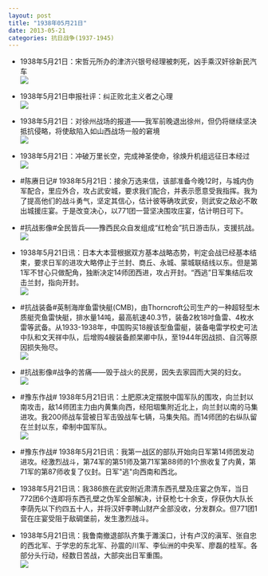 ```yaml
---
layout: post
title: "1938年05月21日"
date: 2013-05-21
categories: 抗日战争(1937-1945)
---
```


<meta name="referrer" content="no-referrer" />

- 1938年5月21日：宋哲元所办的津济兴银号经理被刺死，凶手乘汉奸徐新民汽车 <br/><img src="https://ww1.sinaimg.cn/large/aca367d8jw1e4wc7qefktj209v0lhq4c.jpg" />

- 1938年5月21日申报社评：纠正败北主义者之心理 <br/><img src="https://ww1.sinaimg.cn/large/aca367d8jw1e4wahhrv6oj20c10thdjh.jpg" />

- 1938年5月21日：对徐州战场的报道——我军前晚退出徐州，但仍将继续坚决抵抗侵略，将使敌陷入如山西战场一般的窘境 <br/><img src="https://ww1.sinaimg.cn/large/aca367d8jw1e4w8qemqxpj20c10qrwh3.jpg" />

- 1938年5月21日：冲破万里长空，完成神圣使命，徐焕升机组远征日本经过 <br/><img src="https://ww4.sinaimg.cn/large/aca367d8jw1e4w6zydk4jj20c10w841i.jpg" />

- #陈赓日记# 1938年5月21日：接余万选来信，该部准备今晚12时，与城内伪军配合，里应外合，攻占武安城，要求我们配合，并表示愿意受我指挥。我为了提高他们的战斗勇气，坚定其信心，估计彼等确攻武安，则武安之敌必不敢出城援庄宴。于是改变决心，以771团一营坚决围攻庄宴，估计明日可下。 

- #抗战影像#全民皆兵——豫西民众自发组成“红枪会”抗日游击队，支援抗战。 <br/><img src="https://ww2.sinaimg.cn/large/aca367d8jw1e4w02ogrmaj20du09cq3k.jpg" />

- 1938年5月21日讯：日本大本营根据双方基本战略态势，判定会战已经基本结束，要求日军的进攻大略停止于兰封、商丘、永城、蒙城联结线以东。但是第1军不甘心只做配角，独断决定14师团西进，攻占开封。“西逃”日军集结后攻击兰封，指向开封。 <br/><img src="https://ww1.sinaimg.cn/large/aca367d8jw1e4vtzsic1dj209b09ugmc.jpg" />

- #抗战装备#英制海岸鱼雷快艇(CMB)，由Thorncroft公司生产的一种超轻型木质艇壳鱼雷快艇，排水量14吨，最高航速40.3节，装备2枚18吋鱼雷、4枚水雷等武备。从1933-1938年，中国购买18艘该型鱼雷艇，装备电雷学校史可法中队和文天祥中队，后增购4艘装备颜杲卿中队，至1944年因战损、自沉等原因损失殆尽。 <br/><img src="https://ww1.sinaimg.cn/large/aca367d8jw1e4vs44hltkj20c11ygtfa.jpg" />

- #抗战影像#战争的苦痛——毁于战火的民房，因失去家园而大哭的妇女。 <br/><img src="https://ww3.sinaimg.cn/large/aca367d8jw1e4vreobc5oj20c10os75z.jpg" />

- #豫东作战# 1938年5月21日讯：土肥原决定摆脱中国军队的围攻，向兰封以南攻击，敌14师团主力由内黄集向西，经阳堌集附近北上，向兰封以南的马集进攻。我200师战车营被日军击毁战车七辆，马集失陷。而14师团的右纵队留在兰封以东，牵制中国军队。 <br/><img src="https://ww2.sinaimg.cn/large/aca367d8jw1e4vqj1r2bfj205k07u74j.jpg" />

- #豫东作战# 1938年5月21日讯：我第一战区的部队开始向日军第14师团发动进攻。经激烈战斗，第74军的第51师及第71军第88师的1个旅收复了内黄，第71军的第87师收复了仪封。日军"逃"向西南和西北。 

- 1938年5月21日讯：我386旅在武安附近肃清东西孔壁及庄宴之伪军，当日772团6个连即将东西孔壁之伪军全部解决，计获枪七十余支，俘获伪大队长李荫先以下约四五十人，并将汉奸李聘山财产全部没收，分发群众。但771团1营在庄宴受阻于敌碉堡前，发生激烈战斗。 

- 1938年5月21日讯：我鲁南撤退部队齐集于濉溪口，计有卢汉的滇军、张自忠的西北军、于学忠的东北军、孙震的川军、李仙洲的中央军、廖磊的桂军。各部分头行动，经数日苦战，大部突出日军重围。 <br/><img src="https://ww1.sinaimg.cn/large/aca367d8jw1e4vlc0y2b8j20bq0de3zr.jpg" />

